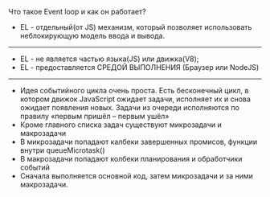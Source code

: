 Что такое Event loop и как он работает?

- EL - отдельный(от JS) механизм, который позволяет использовать неблокирующую модель ввода и вывода.

---

- EL - не является частью языка(JS) или движка(V8);
- EL - предоставляется СРЕДОЙ ВЫПОЛНЕНИЯ (Браузер или NodeJS)

---

- Идея событийного цикла очень проста. Есть бесконечный цикл, в котором движок JavaScript ожидает задачи, исполняет их и снова ожидает появления новых. Задачи из очереди исполняются по правилу «первым пришёл – первым ушёл»
- Кроме главного списка задач существуют микрозадачи и макрозадачи
- В микрозадачи попадают калбеки завершенных промисов, функции внутри queueMicrotask()
- В макрозадачи попадают колбеки планирования и обработчики событий
- Сначала выполняется основной код, затем микрозадачи и за ними макрозадачи.
